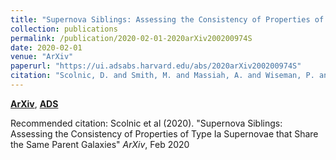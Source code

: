 ```yaml
---
title: "Supernova Siblings: Assessing the Consistency of Properties of Type Ia Supernovae that Share the Same Parent Galaxies"
collection: publications
permalink: /publication/2020-02-01-2020arXiv200200974S
date: 2020-02-01
venue: "ArXiv"
paperurl: "https://ui.adsabs.harvard.edu/abs/2020arXiv200200974S"
citation: "Scolnic, D. and Smith, M. and Massiah, A. and Wiseman, P. and Brout, D. and Kessler, R. and Davis, T.~M. and Foley, R.~J. and Galbany, L. and Hinton, S.~R. and Hounsell, R. and Kelsey, L. and Lidman, C. and Morgan, R. and Nichol, R.~C. and M\oller, A. and Popovic, B. and Sako, M. and Sullivan, M. and Thomas, B.~P. and Abbott, T.~M.~C. and Aguena, M. and Allam, S. and Annis, J. and Avila, S. and Bechtol, K. and Bertin, E. and Brooks, D. and Burke, D.~L. and Carnero Rosell, A. and Carollo, D. and Carrasco Kind, M. and Carretero, J. and Costanzi, M. and da Costa, L.~N. and De Vicente, J. and Desai, S. and Diehl, H.~T. and Doel, P. and Drlica-Wagner, A. and Eckert, K. and Eifler, T.~F. and Everett, S. and Flaugher, B. and Fosalba, P. and Frieman, J. and Garc\'\ia-Bellido, J. and Gaztanaga, E. and Gerdes, D.~W. and Glazebrook, K. and Gruen, D. and Gruendl, R.~A. and Gschwend, J. and Gutierrez, G. and Hartley, W.~G. and Hollowood, D.~L. and Honscheid, K. and James, D.~J. and Kuehn, K. and Kuropatkin, N. and Lewis, G.~F. and Li, T.~S. and Lima, M. and Macaulay, E. and Maia, M.~A.~G. and Marshall, J.~L. and Menanteau, F. and Miquel, R. and Palmese, A. and Paz-Chinch\'on, F. and Plazas, A.~A. and Pursiainen, M. and Sanchez, E. and Scarpine, V. and Schubnell, M. and Serrano, S. and Sevilla-Noarbe, I. and Sommer, N.~E. and Suchyta, E. and Swanson, M.~E.~C. and Tarle, G. and Tucker, B.~E. and Varga, T.~N. and Walker, A.~R. and Wilkinson, R.. &quot;Supernova Siblings: Assessing the Consistency of Properties of Type Ia Supernovae that Share the Same Parent Galaxies.&quot; <i>ArXiv</i>, Feb 2020"
---
```


[**ArXiv**](https://arxiv.org/abs/2002.00974), [**ADS**](https://ui.adsabs.harvard.edu/abs/2020arXiv200200974S)

Recommended citation: Scolnic et al (2020). "Supernova Siblings: Assessing the Consistency of Properties of Type Ia Supernovae that Share the Same Parent Galaxies" <i>ArXiv</i>, Feb 2020
